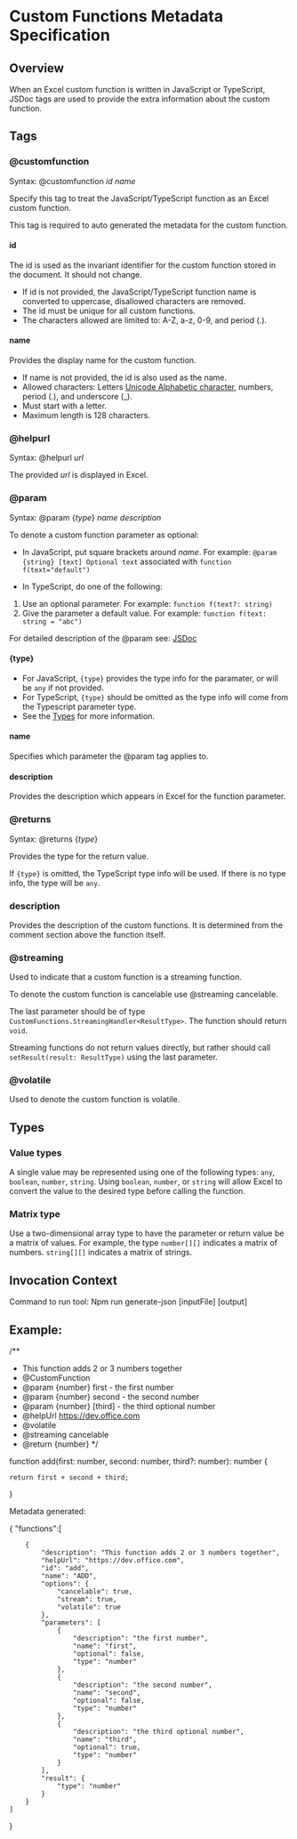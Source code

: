 # Custom Functions Metadata Specification

## Overview

When an Excel custom function is written in JavaScript or TypeScript, JSDoc tags are used to provide the extra information about the custom function. 

## Tags

### @customfunction

Syntax: @customfunction _id_ _name_

Specify this tag to treat the JavaScript/TypeScript function as an Excel custom function.

This tag is required to auto generated the metadata for the custom function.

#### id 

The id is used as the invariant identifier for the custom function stored in the document. It should not change.

* If id is not provided, the JavaScript/TypeScript function name is converted to uppercase, disallowed characters are removed.
* The id must be unique for all custom functions.
* The characters allowed are limited to: A-Z, a-z, 0-9, and period (.).

#### name

Provides the display name for the custom function. 

* If name is not provided, the id is also used as the name.
* Allowed characters: Letters [Unicode Alphabetic character](https://www.unicode.org/reports/tr44/tr44-22.html#Alphabetic), numbers, period (.), and underscore (\_).
* Must start with a letter.
* Maximum length is 128 characters.

### @helpurl

Syntax: @helpurl _url_

The provided _url_ is displayed in Excel.

### @param

Syntax: @param {_type_} _name_ _description_

To denote a custom function parameter as optional:
* In JavaScript, put square brackets around _name_. For example: `@param {string} [text] Optional text` associated with `function f(text="default")`

* In TypeScript, do one of the following:
1. Use an optional parameter. For example: `function f(text?: string)`
2. Give the parameter a default value. For example: `function f(text: string = "abc")`

For detailed description of the @param see: [JSDoc](http://usejsdoc.org/tags-param.html)

#### {type}

* For JavaScript, `{type}` provides the type info for the paramater, or will be `any` if not provided.
* For TypeScript, `{type}` should be omitted as the type info will come from the Typescript parameter type.
* See the [Types](##types) for more information.

#### name

Specifies which parameter the @param tag applies to.

#### description

Provides the description which appears in Excel for the function parameter.

### @returns

Syntax: @returns {_type_}

Provides the type for the return value.

If `{type}` is omitted, the TypeScript type info will be used. If there is no type info, the type will be `any`.

### description

Provides the description of the custom functions. It is determined from the comment section above the function itself.

### @streaming

Used to indicate that a custom function is a streaming function. 

To denote the custom function is cancelable use @streaming cancelable.

The last parameter should be of type `CustomFunctions.StreamingHandler<ResultType>`.
The function should return `void`.

Streaming functions do not return values directly, but rather should call `setResult(result: ResultType)` using the last parameter.   

### @volatile

Used to denote the custom function is volatile.


## Types

### Value types

A single value may be represented using one of the following types: `any`, `boolean`, `number`, `string`.
Using `boolean`, `number`, or `string` will allow Excel to convert the value to the desired type before calling the function. 

### Matrix type

Use a two-dimensional array type to have the parameter or return value be a matrix of values. For example, the type `number[][]` indicates a matrix of numbers. `string[][]` indicates a matrix of strings.

## Invocation Context


Command to run tool:
Npm run generate-json [inputFile] [output]

## Example:

/**
 * This function adds 2 or 3 numbers together
 * @CustomFunction
 * @param {number} first - the first number
 * @param {number} second - the second number
 * @param {number} [third] - the third optional number
 * @helpUrl https://dev.office.com
 * @volatile
 * @streaming cancelable
 * @return {number}
  */

function add(first: number, second: number, third?: number): number
{

    return first + second + third;

}

Metadata generated:

{
    "functions":[
        
        {
            "description": "This function adds 2 or 3 numbers together",
            "helpUrl": "https://dev.office.com",
            "id": "add",
            "name": "ADD",
            "options": {
                "cancelable": true,
                "stream": true,
                "volatile": true
            },
            "parameters": [
                {
                    "description": "the first number",
                    "name": "first",
                    "optional": false,
                    "type": "number"
                },
                {
                    "description": "the second number",
                    "name": "second",
                    "optional": false,
                    "type": "number"
                },
                {
                    "description": "the third optional number",
                    "name": "third",
                    "optional": true,
                    "type": "number"
                }
            ],
            "result": {
                "type": "number"
            }
        }
    ]
}
